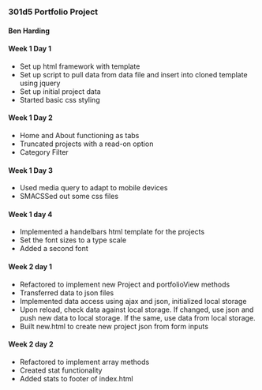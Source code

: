 ### 301d5 Portfolio Project
#### Ben Harding

#### Week 1 Day 1
* Set up html framework with template
* Set up script to pull data from data file and insert into cloned template using jquery
* Set up initial project data
* Started basic css styling

#### Week 1 Day 2
* Home and About functioning as tabs
* Truncated projects with a read-on option
* Category Filter

#### Week 1 Day 3
* Used media query to adapt to mobile devices
* SMACSSed out some css files

#### Week 1 day 4
* Implemented a handelbars html template for the projects
* Set the font sizes to a type scale
* Added a second font

#### Week 2 day 1
* Refactored to implement new Project and portfolioView methods
* Transferred data to json files
* Implemented data access using ajax and json, initialized local storage
* Upon reload, check data against local storage.  If changed, use json and push new data to local storage.  If the same, use data from local storage.
* Built new.html to create new project json from form inputs

#### Week 2 day 2
* Refactored to implement array methods
* Created stat functionality
* Added stats to footer of index.html
